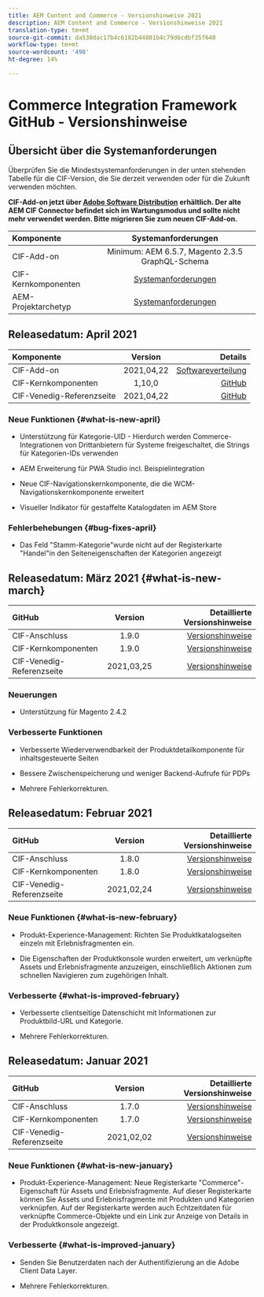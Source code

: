 ```yaml
---
title: AEM Content and Commerce - Versionshinweise 2021
description: AEM Content and Commerce - Versionshinweise 2021
translation-type: tm+mt
source-git-commit: da538dac17b4c6182b44801b4c79d6cdbf35f640
workflow-type: tm+mt
source-wordcount: '498'
ht-degree: 14%

---
```


# Commerce Integration Framework GitHub - Versionshinweise

## Übersicht über die Systemanforderungen

Überprüfen Sie die Mindestsystemanforderungen in der unten stehenden Tabelle für die CIF-Version, die Sie derzeit verwenden oder für die Zukunft verwenden möchten.

**CIF-Add-on jetzt über  [Adobe Software Distribution](https://experience.adobe.com/#/downloads/content/software-distribution/en/aem.html) erhältlich. Der alte AEM CIF Connector befindet sich im Wartungsmodus und sollte nicht mehr verwendet werden. Bitte migrieren Sie zum neuen CIF-Add-on.**

| Komponente | Systemanforderungen |
|:-------|:-----:|
| CIF-Add-on | Minimum: AEM 6.5.7, Magento 2.3.5 GraphQL-Schema |
| CIF-Kernkomponenten | [Systemanforderungen](https://github.com/adobe/aem-core-cif-components/blob/master/VERSIONS.md) |
| AEM-Projektarchetyp | [Systemanforderungen](https://github.com/adobe/aem-project-archetype/blob/master/VERSIONS.md) |

## Releasedatum: April 2021

| Komponente | Version | Details |
|:-------|:-----:|---------------------:|
| CIF-Add-on | 2021,04,22 | [Softwareverteilung](https://experience.adobe.com/#/downloads/content/software-distribution/en/aem.html?package=%2Fcontent%2Fsoftware-distribution%2Fen%2Fdetails.html%2Fcontent%2Fdam%2Faem%2Fpublic%2Faem-commerce-addon-65-2021.04.22.zip) |
| CIF-Kernkomponenten | 1,10,0 | [GitHub](https://github.com/adobe/aem-core-cif-components/releases) |
| CIF-Venedig-Referenzseite | 2021,04,22 | [GitHub](https://github.com/adobe/aem-cif-guides-venia/releases) |

### Neue Funktionen {#what-is-new-april}

* Unterstützung für Kategorie-UID - Hierdurch werden Commerce-Integrationen von Drittanbietern für Systeme freigeschaltet, die Strings für Kategorien-IDs verwenden

* AEM Erweiterung für PWA Studio incl. Beispielintegration

* Neue CIF-Navigationskernkomponente, die die WCM-Navigationskernkomponente erweitert

* Visueller Indikator für gestaffelte Katalogdaten im AEM Store

### Fehlerbehebungen {#bug-fixes-april}

* Das Feld &quot;Stamm-Kategorie&quot;wurde nicht auf der Registerkarte &quot;Handel&quot;in den Seiteneigenschaften der Kategorien angezeigt

## Releasedatum: März 2021 {#what-is-new-march}

| GitHub | Version | Detaillierte Versionshinweise |
|:-------|:-----:|---------------------:|
| CIF-Anschluss | 1.9.0 | [Versionshinweise](https://github.com/adobe/commerce-cif-connector/releases) |
| CIF-Kernkomponenten | 1.9.0 | [Versionshinweise](https://github.com/adobe/aem-core-cif-components/releases) |
| CIF-Venedig-Referenzseite | 2021,03,25 | [Versionshinweise](https://github.com/adobe/aem-cif-guides-venia/releases) |

### Neuerungen

* Unterstützung für Magento 2.4.2

### Verbesserte Funktionen

* Verbesserte Wiederverwendbarkeit der Produktdetailkomponente für inhaltsgesteuerte Seiten

* Bessere Zwischenspeicherung und weniger Backend-Aufrufe für PDPs

* Mehrere Fehlerkorrekturen.

## Releasedatum: Februar 2021

| GitHub | Version | Detaillierte Versionshinweise |
|:-------|:-----:|---------------------:|
| CIF-Anschluss | 1.8.0 | [Versionshinweise](https://github.com/adobe/commerce-cif-connector/releases) |
| CIF-Kernkomponenten | 1.8.0 | [Versionshinweise](https://github.com/adobe/aem-core-cif-components/releases) |
| CIF-Venedig-Referenzseite | 2021,02,24 | [Versionshinweise](https://github.com/adobe/aem-cif-guides-venia/releases) |

### Neue Funktionen {#what-is-new-february}

* Produkt-Experience-Management: Richten Sie Produktkatalogseiten einzeln mit Erlebnisfragmenten ein.

* Die Eigenschaften der Produktkonsole wurden erweitert, um verknüpfte Assets und Erlebnisfragmente anzuzeigen, einschließlich Aktionen zum schnellen Navigieren zum zugehörigen Inhalt.

### Verbesserte {#what-is-improved-february}

* Verbesserte clientseitige Datenschicht mit Informationen zur Produktbild-URL und Kategorie.

* Mehrere Fehlerkorrekturen.

## Releasedatum: Januar 2021

| GitHub | Version | Detaillierte Versionshinweise |
|:-------|:-----:|---------------------:|
| CIF-Anschluss | 1.7.0 | [Versionshinweise](https://github.com/adobe/commerce-cif-connector/releases) |
| CIF-Kernkomponenten | 1.7.0 | [Versionshinweise](https://github.com/adobe/aem-core-cif-components/releases) |
| CIF-Venedig-Referenzseite | 2021,02,02 | [Versionshinweise](https://github.com/adobe/aem-cif-guides-venia/releases) |

### Neue Funktionen {#what-is-new-january}

* Produkt-Experience-Management: Neue Registerkarte &quot;Commerce&quot;-Eigenschaft für Assets und Erlebnisfragmente. Auf dieser Registerkarte können Sie Assets und Erlebnisfragmente mit Produkten und Kategorien verknüpfen. Auf der Registerkarte werden auch Echtzeitdaten für verknüpfte Commerce-Objekte und ein Link zur Anzeige von Details in der Produktkonsole angezeigt.

### Verbesserte {#what-is-improved-january}

* Senden Sie Benutzerdaten nach der Authentifizierung an die Adobe Client Data Layer.

* Mehrere Fehlerkorrekturen.

